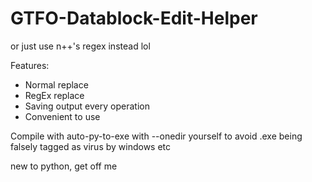 # GTFO-Datablock-Edit-Helper
or just use n++'s regex instead lol

Features:
  - Normal replace
  - RegEx replace
  - Saving output every operation
  - Convenient to use

Compile with auto-py-to-exe with --onedir yourself to avoid .exe being falsely tagged as virus by windows etc






new to python, get off me
